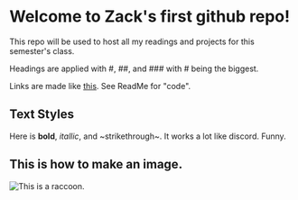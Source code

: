 # Welcome to Zack's first github repo!

This repo will be used to host all my readings and projects for this semester's class.

Headings are applied with #, ##, and ### with # being the biggest.

Links are made like [this](https://p5js.org). See ReadMe for "code".

## Text Styles

Here is **bold**, *itallic*, and ~strikethrough~. It works a lot like discord. Funny.

## This is how to make an image.

![This is a raccoon.](https://t3.ftcdn.net/jpg/01/73/37/16/360_F_173371622_02A2qGqjhsJ5SWVhUPu0t9O9ezlfvF8l.jpg)
